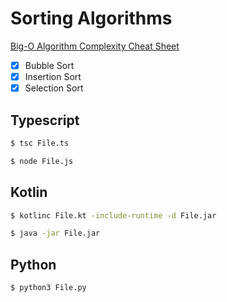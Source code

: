 # Sorting Algorithms

<a href="https://www.bigocheatsheet.com/#:~:text=Array%20Sorting%20Algorithms" title="sorting-algorithms" alt="sorting algorithms" target="_blank">Big-O Algorithm Complexity Cheat Sheet</a>

- [x] Bubble Sort
- [x] Insertion Sort
- [x] Selection Sort

## Typescript

```bash
$ tsc File.ts
```

```bash
$ node File.js
```

## Kotlin

```bash
$ kotlinc File.kt -include-runtime -d File.jar
```

```bash
$ java -jar File.jar
```

## Python

```bash
$ python3 File.py
```
